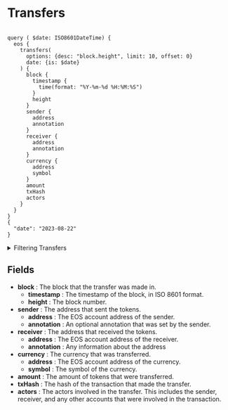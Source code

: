 # Transfers

```

query ( $date: ISO8601DateTime) {
  eos {
    transfers(
      options: {desc: "block.height", limit: 10, offset: 0}
      date: {is: $date}
    ) {
      block {
        timestamp {
          time(format: "%Y-%m-%d %H:%M:%S")
        }
        height
      }
      sender {
        address
        annotation
      }
      receiver {
        address
        annotation
      }
      currency {
        address
        symbol
      }
      amount
      txHash
      actors
    }
  }
}
{
  "date": "2023-08-22"
}

```

<details><summary>Filtering Transfers</summary>

- **options** : A set of options that can be used to filter the results.
  - **asc** or **desc** : The order of the results, either "asc" (ascending) or "desc" (descending).
  - **limit** : The maximum number of results to return. The default is 10.
  - **offset** : The number of results to skip. The default is 0.
- **date** : A filter that can be used to select transfers made within a specified date range.

- **txTo** : A filter that can be used to select transfers that were sent to a specific account address.
- **txHash** : A filter that can be used to select transfers with a specific hash.
- **txFrom** : A filter that can be used to select transfers that were made from a specific account address.
- **time** : A filter that can be used to select transfers created within a specified time range.

- **success** : A filter that can be used to select transfers that were successful or not. The `true` value can be used to select transfers that were successful, while the `false` value can be used to select transfers that were not successful.
- **sender** : A filter that can be used to select transfers that were made by a specific account address. The account address can be used to filter the results.
- **receiver** : A filter that can be used to select transfers that were received by a specific account address. The account address can be used to filter the results.
- **height** : A filter that can be used to select transfers with a specific height. The block number can be used to filter the results.
- **external** : A filter that can be used to select transfers that were external or internal. The `true` value can be used to select transfers that were external, while the `false` value can be used to select transfers that were internal.
- **entityId** : A filter that can be used to select transfers that were associated with a specific EOSIO entity. The entity ID can be used to filter the results.
- **currency** : A filter that can be used to select transfers that transferred a specific currency. The currency address can be used to filter the results.
- **any** : A catch-all filter ( OR logic) that can be used to select transfers that match any of the other filters. This is useful if you want to combine multiple filters to narrow down the results.
- **amount** : A filter that can be used to select transfers that transferred a specific amount of tokens.

</details>

## Fields

- **block** : The block that the transfer was made in.
  - **timestamp** : The timestamp of the block, in ISO 8601 format.
  - **height** : The block number.
- **sender** : The address that sent the tokens.
  - **address** : The EOS account address of the sender.
  - **annotation** : An optional annotation that was set by the sender.
- **receiver** : The address that received the tokens.
  - **address** : The EOS account address of the receiver.
  - **annotation** : Any information about the address
- **currency** : The currency that was transferred.
  - **address** : The EOS account address of the currency.
  - **symbol** : The symbol of the currency.
- **amount** : The amount of tokens that were transferred.
- **txHash** : The hash of the transaction that made the transfer.
- **actors** : The actors involved in the transfer. This includes the sender, receiver, and any other accounts that were involved in the transaction.
